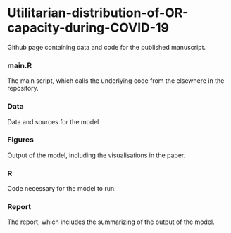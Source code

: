 # Utilitarian-distribution-of-OR-capacity-during-COVID-19
 Github page containing data and code for the published manuscript.
 
### main.R
The main script, which calls the underlying code from the elsewhere in the repository.
 
### Data
Data and sources for the model

### Figures
Output of the model, including the visualisations in the paper.

### R
Code necessary for the model to run.

### Report
The report, which includes the summarizing of the output of the model.
